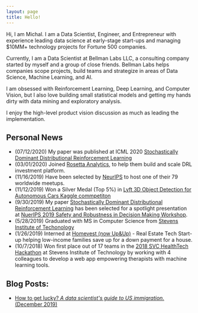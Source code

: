 ```yaml
---
layout: page
title: Hello!
---
```


Hi, I am Michal. I am a Data Scientist, Engineer, and Entrepreneur with experience leading data science at early-stage start-ups and managing $10MM+ technology projects for Fortune 500 companies.

Currently, I am a Data Scientist at Bellman Labs LLC, a consulting company started by myself and a group of close friends. Bellman Labs helps companies scope projects, build teams and strategize in areas of Data Science, Machine Learning, and AI.

I am obsessed with Reinforcement Learning, Deep Learning, and Computer Vision, but I also love building small statistical models and getting my hands dirty with data mining and exploratory analysis.

I enjoy the high-level product vision discussion as much as leading the implementation.

## Personal News
* (07/12/2020) My paper was published at ICML 2020 [Stochastically Dominant Distributional Reinforcement Learning](https://arxiv.org/abs/1905.07318)
* (03/01/2020) Joined [Rosetta Analytics](rosetta-analytics.com), to help them build and scale DRL investment platform.
* (11/16/2019) Have been selected by [NeurIPS](https://nips.cc) to host one of their 79 worldwide meetups.
* (11/12/2019) Won a Silver Medal (Top 5%) in [Lyft 3D Object Detection for Autonomous Cars Kaggle commpetiton](https://www.kaggle.com/c/3d-object-detection-for-autonomous-vehicles/leaderboard)
* (9/30/2019) My paper [Stochastically Dominant Distributional Reinforcement Learning](https://arxiv.org/abs/1905.07318) has been selected for a spotlight presentation at [NuerIPS 2019 Safety and Robustness in Decision Making Workshop](https://sites.google.com/view/neurips19-safe-robust-workshop).
* (5/28/2019) Graduated with MS in Computer Science from [Stevens Institute of Techonology](https://www.stevens.edu/schaefer-school-engineering-science/departments/computer-science/graduate-programs/computer-science-masters-program)
* (1/26/2019) Interned at [Homevest (now Up&Up)](https://upandup.co/) - Real Estate Tech Start-up helping low-income families save up for a down payment for a house.
* (10/7/2018) Won first place out of 17 teams in the [2018 SVC HealthTech Hackathon](https://www.stevens.edu/research-entrepreneurship/stevens-venture-center/about/events/healthtech-hackathon) at Stevens Institute of Technology by working with 4 colleagues to develop a web app empowering therapists with machine learning tools.

## Blog Posts:
* [How to get lucky? _A data scientist's guide to US immigration._ (December 2019)](/blog/2019/12/gc_app)
